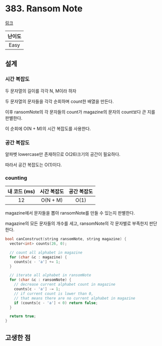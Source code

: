 # 383. Ransom Note

[링크](https://leetcode.com/problems/ransom-note/)

| 난이도 |
| :----: |
|  Easy  |

## 설계

### 시간 복잡도

두 문자열의 길이를 각각 N, M이라 하자

두 문자열의 문자들을 각각 순회하며 count한 배열을 만든다.

이후 ransomNote의 각 문자들의 count가 magazine의 문자의 count보다 큰 지를 판별한다.

이 순회에 O(N + M)의 시간 복잡도를 사용한다.

### 공간 복잡도

알파벳 lowercase만 존재하므로 O(26)크기의 공간이 필요하다.

따라서 공간 복잡도는 O(1)이다.

### counting

| 내 코드 (ms) | 시간 복잡도 | 공간 복잡도 |
| :----------: | :---------: | :---------: |
|      12      |  O(N + M)   |    O(1)     |

magazine에서 문자들을 뽑아 ransomNote를 만들 수 있는지 판별한다.

magazine의 모든 문자들의 개수를 세고, ransomNote의 각 문자별로 부족한지 판단한다.

```cpp
bool canConstruct(string ransomNote, string magazine) {
  vector<int> counts(26, 0);

  // count all alphabet in magazine
  for (char &c : magazine) {
    counts[c - 'a'] += 1;
  }

  // iterate all alphabet in ransomNote
  for (char &c : ransomNote) {
    // decrease current alphabet count in magazine
    counts[c - 'a'] -= 1;
    // if current count is lower than 0,
    // that means there are no current alphabet in magazine
    if (counts[c - 'a'] < 0) return false;
  }

  return true;
}
```

## 고생한 점
